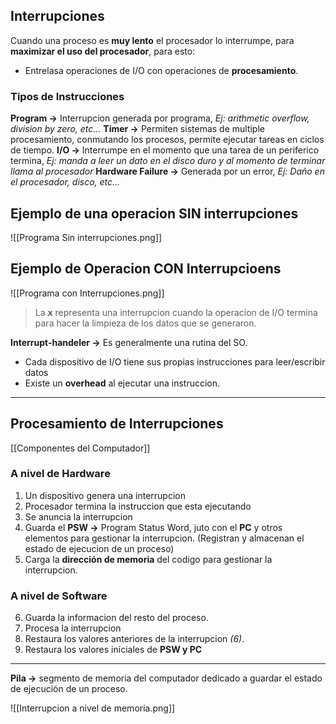 ## Interrupciones
Cuando una proceso es **muy lento** el procesador lo interrumpe, para **maximizar el uso del procesador**, para esto:
- Entrelasa operaciones de I/O con operaciones de **procesamiento**.

### Tipos de Instrucciones
**Program ->** Interrupcion generada por programa, *Ej: arithmetic overflow, division by zero, etc...*
**Timer ->** Permiten sistemas de multiple procesamiento, conmutando los procesos, permite ejecutar tareas en ciclos de tiempo.
**I/O ->** Interrumpe en el momento que una tarea de un periferico termina, *Ej: manda a leer un dato en el disco duro y al momento de terminar llama al procesador*
**Hardware Failure ->** Generada por un error, *Ej: Daño en el procesador, disco, etc...*

## Ejemplo de una operacion SIN interrupciones
![[Programa Sin interrupciones.png]]

## Ejemplo de Operacion CON Interrupcioens
![[Programa con Interrupciones.png]]
>La **x** representa una interrupcion cuando la operacion de I/O termina para hacer la limpieza de los datos que se generaron.

**Interrupt-handeler ->** Es generalmente una rutina del SO. 
- Cada dispositivo de I/O tiene sus propias instrucciones para leer/escribir datos
- Existe un **overhead** al ejecutar una instruccion.
***
## Procesamiento de Interrupciones
[[Componentes del Computador]]
### A nivel de Hardware
1. Un dispositivo genera una interrupcion
2. Procesador termina la instruccion que esta ejecutando
3. Se anuncia la interrupcion
4. Guarda el **PSW ->** Program Status Word, juto con el **PC** y otros elementos para gestionar la interrupcion. (Registran y almacenan el estado de ejecucion de un proceso)
5. Carga la **dirección de memoria** del codigo para gestionar la interrupcion.
### A nivel de Software
6. Guarda la informacion del resto del proceso.
7. Procesa la interrupcion
8. Restaura los valores anteriores de la interrupcion *(6)*.
9. Restaura los valores iniciales de **PSW y PC**
---
**Pila ->** segmento de memoria del computador dedicado a guardar el estado de ejecución de un proceso.

![[Interrupcion a nivel de memoria.png]]
